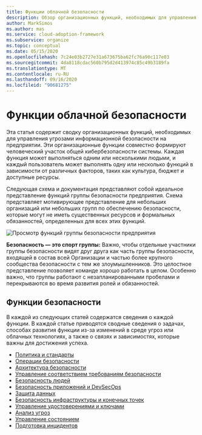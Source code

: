 ```yaml
---
title: Функции облачной безопасности
description: Обзор организационных функций, необходимых для управления рисками информационной безопасности на предприятии
author: MarkSimos
ms.author: mas
ms.service: cloud-adoption-framework
ms.subservice: organize
ms.topic: conceptual
ms.date: 05/15/2020
ms.openlocfilehash: 7c24e03b2727e31a673675ba62fc76a90c117e03
ms.sourcegitcommit: 4da8118cdac560b795d2d413974c85c49b3189fa
ms.translationtype: MT
ms.contentlocale: ru-RU
ms.lasthandoff: 09/16/2020
ms.locfileid: "90681275"
---
```

# <a name="cloud-security-functions"></a>Функции облачной безопасности

Эта статья содержит сводку организационных функций, необходимых для управления угрозами информационной безопасности на предприятии. Эти организационные функции совместно формируют человеческий участок общей кибербезопасности системы. Каждая функция может выполняться одним или несколькими людьми, и каждый пользователь может выполнять одну или несколько функций в зависимости от различных факторов, таких как культура, бюджет и доступные ресурсы.

Следующая схема и документация представляют собой идеальное представление функций группы безопасности предприятия. Схема представляет мотивирующее представление для небольших организаций или небольших групп по обеспечению безопасности, которые могут не иметь существенных ресурсов и формальных обязанностей, определенных для всех этих функций.

![Просмотр функций группы безопасности предприятия](../_images/security/enterprise-security-team.png)

**Безопасность — это спорт группы:** Важно, чтобы отдельные участники группы безопасности видят друг друга как часть группы безопасности, входящей в состав всей Организации и частью более крупного сообщества безопасности с тем же злоумышленников. Это целостное представление позволяет команде хорошо работать в целом. Особенно важно, что группы работают с незапланированными пробелами и перекрываются во время развития ролей и обязанностей.

## <a name="security-functions"></a>Функции безопасности

В каждой из следующих статей содержатся сведения о каждой функции. В каждой статье приводятся сводные сведения о задачах, способах развития функции из-за изменений в среде угроз или облачных технологиях, а также о связях и зависимостях, которые важны для достижения успеха.

- [Политика и стандарты](./cloud-security-policy-standards.md)
- [Операции безопасности](./cloud-security-operations-center.md)
- [Архитектура безопасности](./cloud-security-architecture.md)
- [Управление соответствием требованиям безопасности](./cloud-security-compliance-management.md)
- [Безопасность людей](./cloud-security-people.md)
- [Безопасность приложений и DevSecOps](./cloud-security-application-security-devsecops.md)
- [Защита данных](./cloud-security-data-security.md)
- [Безопасность инфраструктуры и конечных точек](./cloud-security-infrastructure-endpoint.md)
- [Управление удостоверениями и ключами](./cloud-security-identity-keys.md)
- [Анализ угроз](./cloud-security-threat-intelligence.md)
- [Управление состоянием](./cloud-security-posture-management.md)
- [Подготовка инцидентов](./cloud-security-incident-preparation.md)
